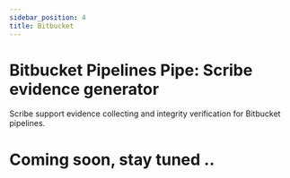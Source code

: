 ```yaml
---
sidebar_position: 4
title: Bitbucket
---
```


# Bitbucket Pipelines Pipe: Scribe evidence generator

Scribe support evidence collecting and integrity verification for Bitbucket pipelines.

# Coming soon, stay tuned .. 
